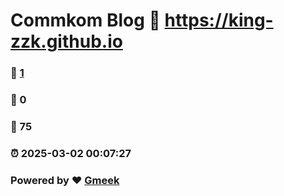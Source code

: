 # Commkom Blog :link: https://king-zzk.github.io 
### :page_facing_up: [1](https://king-zzk.github.io/tag.html) 
### :speech_balloon: 0 
### :hibiscus: 75 
### :alarm_clock: 2025-03-02 00:07:27 
### Powered by :heart: [Gmeek](https://github.com/Meekdai/Gmeek)
